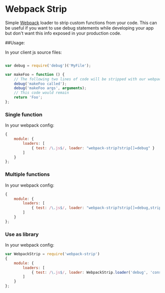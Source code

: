 Webpack Strip
=============

Simple [Webpack](http://webpack.github.io/) loader to strip custom functions from your code. This can be useful if you want to use debug statements while developing your app but don't want this info exposed in your production code.

##Usage:

In your client js source files:

```javascript

var debug = require('debug')('MyFile');

var makeFoo = function () {
    // The following two lines of code will be stripped with our webpack loader
    debug('makeFoo called');
    debug('makeFoo args', arguments);
    // This code would remain
    return 'Foo';
};

```

### Single function
In your webpack config:

```javascript
{
    module: {
        loaders: [
            { test: /\.js$/, loader: "webpack-strip?strip[]=debug" }
        ]
    }
};
```

### Multiple functions
In your webpack config:

```javascript
{
    module: {
        loaders: [
            { test: /\.js$/, loader: "webpack-strip?strip[]=debug,strip[]=console.log" }
        ]
    }
};
```

### Use as library
In your webpack config:

```javascript
var WebpackStrip = require('webpack-strip')
{
    module: {
        loaders: [
            { test: /\.js$/, loader: WebpackStrip.loader('debug', 'console.log') }
        ]
    }
};
```
